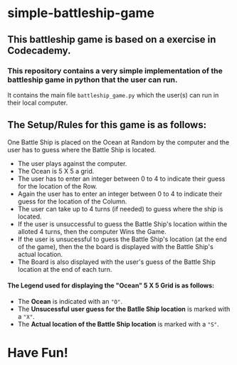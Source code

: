 # simple-battleship-game
## This battleship game is based on a exercise in Codecademy.
### This repository contains a very simple implementation of the battleship game in python that the user can run.
It contains the main file `battleship_game.py` which the user(s) can run in their local computer. 

## The Setup/Rules for this game is as follows:
One Battle Ship is placed on the Ocean at Random by the computer and the user has to guess where the Battle Ship is located. 
+ The user plays against the computer.
+ The Ocean is 5 X 5 a grid.
+ The user has to enter an integer between 0 to 4 to indicate their guess for the location of the Row.
+ Again the user has to enter an integer between 0 to 4 to indicate their guess for the location of the Column.
+ The user can take up to 4 turns (if needed) to guess where the ship is located.
+  If the user is unsuccessful to guess the Battle Ship's location within the alloted 4 turns, then the computer Wins the Game.
+ If the user is unsucessful to guess the Battle Ship's location (at the end of the game), then the the board is displayed with the Battle Ship's actual location.
+ The Board is also displayed with the user's guess of the Battle Ship location at the end of each turn.

#### The Legend used for displaying the "Ocean" 5 X 5 Grid is as follows: 
+ The **Ocean** is indicated with an `"O"`.
+ The **Unsucessful user guess for the Batlle Ship location** is marked with a `"X"`.
+  The **Actual location of the Battle Ship location** is marked with a `"S"`.
  
# Have Fun!
